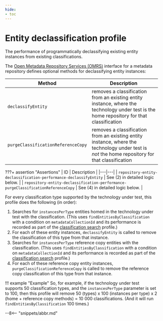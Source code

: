 ```yaml
---
hide:
- toc
---
```


<!-- SPDX-License-Identifier: CC-BY-4.0 -->
<!-- Copyright Contributors to the Egeria project. -->

# Entity declassification profile

The performance of programmatically declassifying existing entity instances from existing classifications.

The [Open Metadata Repository Services (OMRS)](/egeria/services/omrs) interface for a metadata
repository defines optional methods for declassifying entity instances:

| Method | Description |
|---|---|
| `declassifyEntity` | removes a classification from an existing entity instance, where the technology under test is the home repository for that classification |
| `purgeClassificationReferenceCopy` | removes a classification from an existing entity instance, where the technology under test is _not_ the home repository for that classification |

???+ assertion "Assertions"
    | ID | Description |
    |---|---|
    | `repository-entity-declassification-performance-declassifyEntity` | See (2) in detailed logic below. |
    | `repository-entity-declassification-performance-purgeClassificationReferenceCopy` | See (4) in detailed logic below. |

For every classification type supported by the technology under test, this profile does the following (in order):

1. Searches for `instancesPerType` entities homed in the technology under test with the classification. (This uses
   `findEntitiesByClassification` with a condition on `metadataCollectionId` and its performance is recorded as part of
   the [classification search](classification-search.md) profile.)
1. For each of these entity instances, `declassifyEntity` is called to remove the classification of this type from that
   instance.
1. Searches for `instancesPerType` reference copy entities with the classification. (This uses `findEntitiesByClassification`
   with a condition on `metadataCollectionId` and its performance is recorded as part of the [classification search](classification-search.md) profile.)
1. For each of these reference copy entity instances, `purgeClassificationReferenceCopy` is called to remove the reference copy
   classification of this type from that instance.

!!! example "Example"
    So, for example, if the technology under test supports 50 classification types, and the `instancesPerType` parameter is
    set to 100, then this profile will remove 50 (types) x 100 (instances per type) x 2 (home + reference copy methods) = 10 000
    classifications. (And it will run `findEntitiesByClassification` 100 times.)

--8<-- "snippets/abbr.md"
